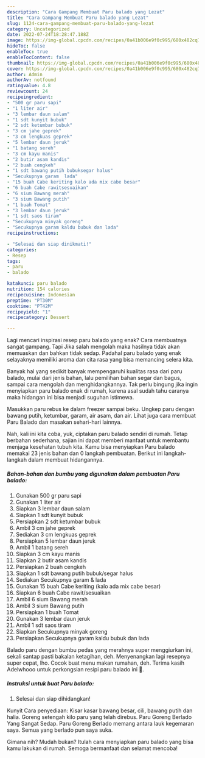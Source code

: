 ```yaml
---
description: "Cara Gampang Membuat Paru balado yang Lezat"
title: "Cara Gampang Membuat Paru balado yang Lezat"
slug: 1124-cara-gampang-membuat-paru-balado-yang-lezat
category: Uncategorized
date: 2022-07-24T18:28:47.188Z
image: https://img-global.cpcdn.com/recipes/0a41b006e9f0c995/680x482cq70/paru-balado-foto-resep-utama.jpg
hideToc: false
enableToc: true
enableTocContent: false
thumbnail: https://img-global.cpcdn.com/recipes/0a41b006e9f0c995/680x482cq70/paru-balado-foto-resep-utama.jpg
cover: https://img-global.cpcdn.com/recipes/0a41b006e9f0c995/680x482cq70/paru-balado-foto-resep-utama.jpg
author: Admin
authorAv: notfound
ratingvalue: 4.8
reviewcount: 24
recipeingredient:
- "500 gr paru sapi"
- "1 liter air"
- "3 lembar daun salam"
- "1 sdt kunyit bubuk"
- "2 sdt ketumbar bubuk"
- "3 cm jahe geprek"
- "3 cm lengkuas geprek"
- "5 lembar daun jeruk"
- "1 batang sereh"
- "3 cm kayu manis"
- "2 butir asam kandis"
- "2 buah cengkeh"
- "1 sdt bawang putih bubuksegar halus"
- "Secukupnya garam  lada"
- "15 buah Cabe keriting kalo ada mix cabe besar"
- "6 buah Cabe rawitsesuaikan"
- "6 sium Bawang merah"
- "3 sium Bawang putih"
- "1 buah Tomat"
- "3 lembar daun jeruk"
- "1 sdt saos tiram"
- "Secukupnya minyak goreng"
- "Secukupnya garam kaldu bubuk dan lada"
recipeinstructions:

- "Selesai dan siap dinikmati!"
categories:
- Resep
tags:
- paru
- balado

katakunci: paru balado 
nutrition: 154 calories
recipecuisine: Indonesian
preptime: "PT30M"
cooktime: "PT42M"
recipeyield: "1"
recipecategory: Dessert

---
```



Lagi mencari inspirasi resep paru balado yang enak? Cara membuatnya sangat gampang. Tapi Jika salah mengolah maka hasilnya tidak akan memuaskan dan bahkan tidak sedap. Padahal paru balado yang enak selayaknya memiliki aroma dan cita rasa yang bisa memancing selera kita.


Banyak hal yang sedikit banyak mempengaruhi kualitas rasa dari paru balado, mulai dari jenis bahan, lalu pemilihan bahan segar dan bagus, sampai cara mengolah dan menghidangkannya. Tak perlu bingung jika ingin menyiapkan paru balado enak di rumah, karena asal sudah tahu caranya maka hidangan ini bisa menjadi suguhan istimewa.

Masukkan paru rebus ke dalam freezer sampai beku. Ungkep paru dengan bawang putih, ketumbar, garam, air asam, dan air. Lihat juga cara membuat Paru Balado dan masakan sehari-hari lainnya.


Nah, kali ini kita coba, yuk, ciptakan paru balado sendiri di rumah. Tetap berbahan sederhana, sajian ini dapat memberi manfaat untuk membantu menjaga kesehatan tubuh kita. Kamu bisa menyiapkan Paru balado memakai 23 jenis bahan dan 0 langkah pembuatan. Berikut ini langkah-langkah dalam membuat hidangannya.

<!--inarticleads1-->

##### Bahan-bahan dan bumbu yang digunakan dalam pembuatan Paru balado:

1. Gunakan 500 gr paru sapi
1. Gunakan 1 liter air
1. Siapkan 3 lembar daun salam
1. Siapkan 1 sdt kunyit bubuk
1. Persiapkan 2 sdt ketumbar bubuk
1. Ambil 3 cm jahe geprek
1. Sediakan 3 cm lengkuas geprek
1. Persiapkan 5 lembar daun jeruk
1. Ambil 1 batang sereh
1. Siapkan 3 cm kayu manis
1. Siapkan 2 butir asam kandis
1. Persiapkan 2 buah cengkeh
1. Siapkan 1 sdt bawang putih bubuk/segar halus
1. Sediakan Secukupnya garam &amp; lada
1. Gunakan 15 buah Cabe keriting (kalo ada mix cabe besar)
1. Siapkan 6 buah Cabe rawit/sesuaikan
1. Ambil 6 sium Bawang merah
1. Ambil 3 sium Bawang putih
1. Persiapkan 1 buah Tomat
1. Gunakan 3 lembar daun jeruk
1. Ambil 1 sdt saos tiram
1. Siapkan Secukupnya minyak goreng
1. Persiapkan Secukupnya garam kaldu bubuk dan lada


Balado paru dengan bumbu pedas yang merahnya super menggiurkan ini, sekali santap pasti bakalan ketagihan, deh. Menyenangkan lagi resepnya super cepat, lho. Cocok buat menu makan rumahan, deh. Terima kasih Adelwhooo untuk perkongsian resipi paru balado ini 🙂. 

<!--inarticleads2-->

##### Instruksi untuk buat Paru balado:


1. Selesai dan siap dihidangkan!

Kunyit Cara penyediaan: Kisar kasar bawang besar, cili, bawang putih dan halia. Goreng setengah kilo paru yang telah direbus. Paru Goreng Berlado Yang Sangat Sedap. Paru Goreng Berlado memang antara lauk kegemaran saya. Semua yang berlado pun saya suka. 

Gimana nih? Mudah bukan? Itulah cara menyiapkan paru balado yang bisa kamu lakukan di rumah. Semoga bermanfaat dan selamat mencoba!

